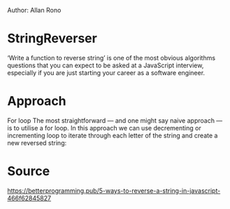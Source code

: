 Author: Allan Rono

# StringReverser

‘Write a function to reverse string’ is one of the most obvious algorithms questions that you can expect to be asked at a JavaScript interview, especially if you are just starting your career as a software engineer.

# Approach
For loop
The most straightforward — and one might say naive approach — is to utilise a for loop. In this approach we can use decrementing or incrementing loop to iterate through each letter of the string and create a new reversed string:

# Source
https://betterprogramming.pub/5-ways-to-reverse-a-string-in-javascript-466f62845827
